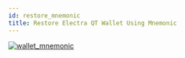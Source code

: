 ```yaml
---
id: restore_mnemonic
title: Restore Electra QT Wallet Using Mnemonic
---
```


[![wallet_mnemonic](http://img.youtube.com/vi/nvOAhf9g1Fg/0.jpg)](http://www.youtube.com/watch?v=nvOAhf9g1Fg "Electra ECA Wallet Restore Mnemonic")

